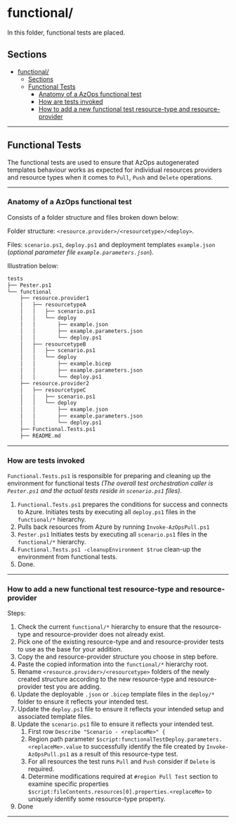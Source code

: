 ﻿# functional/

In this folder, functional tests are placed.

## Sections

- [functional/](#functional)
  - [Sections](#sections)
  - [Functional Tests](#functional-tests)
    - [Anatomy of a AzOps functional test](#anatomy-of-a-azops-functional-test)
    - [How are tests invoked](#how-are-tests-invoked)
    - [How to add a new functional test resource-type and resource-provider](#how-to-add-a-new-functional-test-resource-type-and-resource-provider)

---

## Functional Tests

The functional tests are used to ensure that AzOps autogenerated templates behaviour works as expected for individual resources providers and resource types when it comes to `Pull`, `Push` and `Delete` operations.

---

### Anatomy of a AzOps functional test

Consists of a folder structure and files broken down below:

Folder structure: `<resource.provider>/<resourcetype>/<deploy>`.

Files: `scenario.ps1`, `deploy.ps1` and deployment templates `example.json` (*optional parameter file `example.parameters.json`*).

Illustration below:

```bash
tests
├── Pester.ps1
└── functional
    ├── resource.provider1
    │   ├── resourcetypeA
    │   │   ├── scenario.ps1
    │   │   └── deploy
    │   │       ├── example.json
    │   │       ├── example.parameters.json
    │   │       └── deploy.ps1
    │   ├── resourcetypeB
    │   │   ├── scenario.ps1
    │   │   └── deploy
    │   │       ├── example.bicep
    │   │       ├── example.parameters.json
    │   │       └── deploy.ps1
    ├── resource.provider2
    │   ├── resourcetypeC
    │   │   ├── scenario.ps1
    │   │   └── deploy
    │   │       ├── example.json
    │   │       ├── example.parameters.json
    │   │       └── deploy.ps1
    ├── Functional.Tests.ps1
    ├── README.md

```

---

### How are tests invoked

`Functional.Tests.ps1` is responsible for preparing and cleaning up the environment for functional tests *(The overall test orchestration caller is `Pester.ps1` and the actual tests reside in `scenario.ps1` files)*.

   1. `Functional.Tests.ps1` prepares the conditions for success and connects to Azure. Initiates tests by executing all `deploy.ps1` files in the `functional/*` hierarchy.
   2. Pulls back resources from Azure by running `Invoke-AzOpsPull.ps1`
   3. `Pester.ps1` Initiates tests by executing all `scenario.ps1` files in the `functional/*` hierarchy.
   4. `Functional.Tests.ps1 -cleanupEnvironment $true` clean-up the environment from functional tests.
   5. Done.

---

### How to add a new functional test resource-type and resource-provider

Steps:

1. Check the current `functional/*` hierarchy to ensure that the resource-type and resource-provider does not already exist.
2. Pick one of the existing resource-type and and resource-provider tests to use as the base for your addition.
3. Copy the and resource-provider structure you choose in step before.
4. Paste the copied information into the `functional/*` hierarchy root.
5. Rename `<resource.provider>/<resourcetype>` folders of the newly created structure according to the new resource-type and resource-provider test you are adding.
6. Update the deployable `.json` or `.bicep` template files in the `deploy/*` folder to ensure it reflects your intended test.
7. Update the `deploy.ps1` file to ensure it reflects your intended setup and associated template files.
8. Update the `scenario.ps1` file to ensure it reflects your intended test.
   1. First row `Describe "Scenario - <replaceMe>" {`
   2. Region path parameter `$script:functionalTestDeploy.parameters.<replaceMe>.value` to successfully identify the file created by `Invoke-AzOpsPull.ps1` as a result of this resource-type test.
   3. For all resources the test runs `Pull` and `Push` consider if `Delete` is required.
   4. Determine modifications required at `#region Pull Test` section to examine specific properties `$script:fileContents.resources[0].properties.<replaceMe>` to uniquely identify some resource-type property.
9. Done

---
